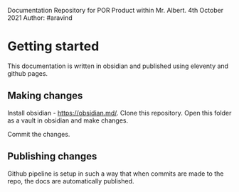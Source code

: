 Documentation Repository for POR Product within Mr. Albert.
4th October 2021
Author: #aravind



# Getting started

This documentation is written in obsidian and published using eleventy and github pages. 

## Making changes 

Install obsidian - https://obsidian.md/. Clone this repository. Open this folder as a vault in obsidian and make changes. 

Commit the changes. 

## Publishing changes 

Github pipeline is setup in such a way that when commits are made to the repo, the docs are automatically published. 


